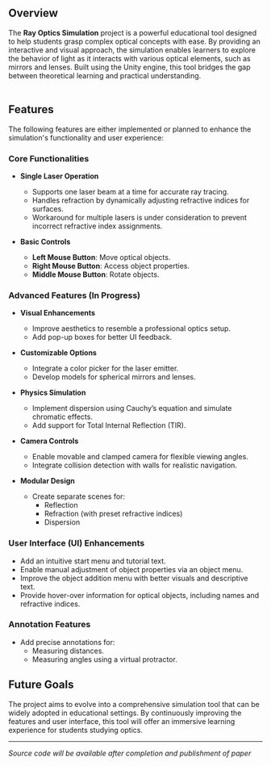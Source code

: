 ## Overview
The **Ray Optics Simulation** project is a powerful educational tool designed to help students grasp complex optical concepts with ease. By providing an interactive and visual approach, the simulation enables learners to explore the behavior of light as it interacts with various optical elements, such as mirrors and lenses. Built using the Unity engine, this tool bridges the gap between theoretical learning and practical understanding.
<br><br>

## Features
The following features are either implemented or planned to enhance the simulation's functionality and user experience:

### Core Functionalities
- **Single Laser Operation**
  - Supports one laser beam at a time for accurate ray tracing.
  - Handles refraction by dynamically adjusting refractive indices for surfaces.
  - Workaround for multiple lasers is under consideration to prevent incorrect refractive index assignments.

- **Basic Controls**
  - **Left Mouse Button**: Move optical objects.
  - **Right Mouse Button**: Access object properties.
  - **Middle Mouse Button**: Rotate objects.

### Advanced Features (In Progress)
- **Visual Enhancements**
  - Improve aesthetics to resemble a professional optics setup.
  - Add pop-up boxes for better UI feedback.

- **Customizable Options**
  - Integrate a color picker for the laser emitter.
  - Develop models for spherical mirrors and lenses.

- **Physics Simulation**
  - Implement dispersion using Cauchy’s equation and simulate chromatic effects.
  - Add support for Total Internal Reflection (TIR).

- **Camera Controls**
  - Enable movable and clamped camera for flexible viewing angles.
  - Integrate collision detection with walls for realistic navigation.

- **Modular Design**
  - Create separate scenes for:
    - Reflection
    - Refraction (with preset refractive indices)
    - Dispersion

### User Interface (UI) Enhancements
- Add an intuitive start menu and tutorial text.
- Enable manual adjustment of object properties via an object menu.
- Improve the object addition menu with better visuals and descriptive text.
- Provide hover-over information for optical objects, including names and refractive indices.

### Annotation Features
- Add precise annotations for:
  - Measuring distances.
  - Measuring angles using a virtual protractor.

## Future Goals
The project aims to evolve into a comprehensive simulation tool that can be widely adopted in educational settings. By continuously improving the features and user interface, this tool will offer an immersive learning experience for students studying optics.

---
*Source code will be available after completion and publishment of paper*
